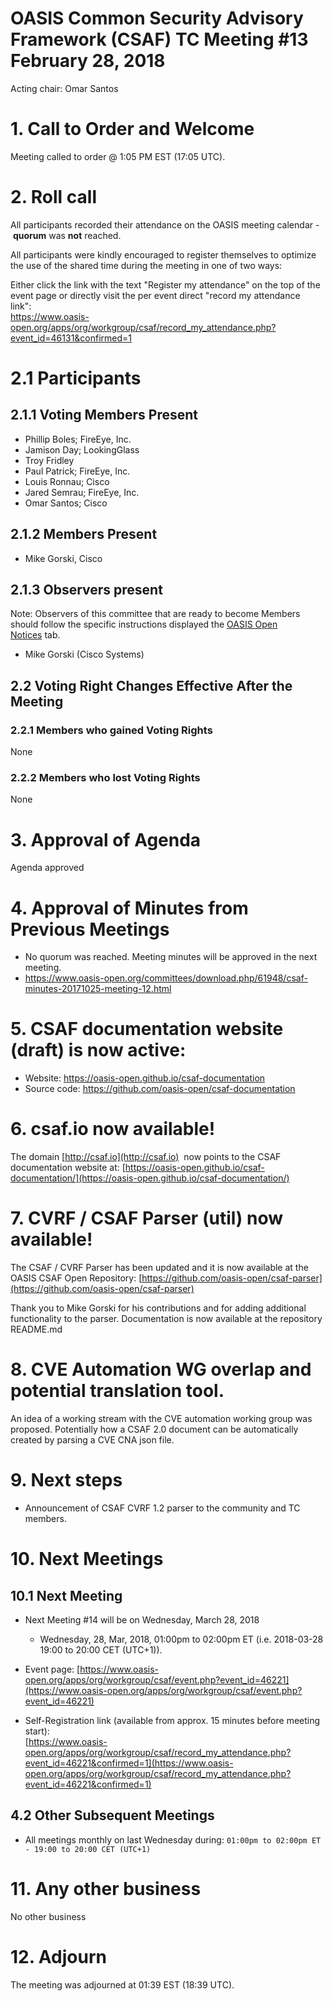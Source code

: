 # OASIS Common Security Advisory Framework (CSAF) TC Meeting #13 February 28, 2018

Acting chair: Omar Santos

# 1\. Call to Order and Welcome

Meeting called to order @ 1:05 PM EST (17:05 UTC).

# 2\. Roll call

All participants recorded their attendance on the OASIS meeting calendar - **quorum** was **not** reached.

All participants were kindly encouraged to register themselves to optimize the use of the shared time during the meeting in one of two ways:  

Either click the link with the text "Register my attendance" on the top of the event page or directly visit the per event direct "record my attendance link":   
https://www.oasis-open.org/apps/org/workgroup/csaf/record_my_attendance.php?event_id=46131&confirmed=1

# 2.1 Participants

## 2.1.1 Voting Members Present

* Phillip Boles; FireEye, Inc.
* Jamison Day; LookingGlass
* Troy Fridley
* Paul Patrick; FireEye, Inc.
* Louis Ronnau; Cisco
* Jared Semrau; FireEye, Inc.
* Omar Santos; Cisco

## 2.1.2 Members Present

* Mike Gorski, Cisco

## 2.1.3 Observers present

Note: Observers of this committee that are ready to become Members should follow the specific instructions displayed the [OASIS Open Notices](https://www.oasis-open.org/apps/org/workgroup/csaf/) tab.

* Mike Gorski (Cisco Systems)

## 2.2 Voting Right Changes Effective After the Meeting

### 2.2.1 Members who gained Voting Rights

None

### 2.2.2 Members who lost Voting Rights

None


# 3\. Approval of Agenda

Agenda approved

# 4\. Approval of Minutes from Previous Meetings

* No quorum was reached. Meeting minutes will be approved in the next meeting.
* https://www.oasis-open.org/committees/download.php/61948/csaf-minutes-20171025-meeting-12.html

# 5\. CSAF documentation website (draft) is now active:

* Website: https://oasis-open.github.io/csaf-documentation
* Source code: https://github.com/oasis-open/csaf-documentation

# 6\. csaf.io now available!

The domain [http://csaf.io](http://csaf.io) <span style="mso-spacerun:yes"> </span>now points to the CSAF documentation website at: [https://oasis-open.github.io/csaf-documentation/](https://oasis-open.github.io/csaf-documentation/)

# 7\. CVRF / CSAF Parser (<span class="SpellE">util</span>) now available!

The CSAF / CVRF Parser has been updated and it is now available at the OASIS CSAF Open Repository: [https://github.com/oasis-open/csaf-parser](https://github.com/oasis-open/csaf-parser)

Thank you to Mike Gorski for his contributions and for adding additional functionality to the parser. Documentation is now available at the repository README.md


# 8\. CVE Automation WG overlap and potential translation tool.

An idea of a working stream with the CVE automation working group was proposed. Potentially how a CSAF 2.0 document can be automatically created by parsing a CVE CNA json file.

# 9\. Next steps

* Announcement of CSAF CVRF 1.2 parser to the community and TC members.


# 10\. Next Meetings

## 10.1 Next Meeting

* Next Meeting #14 will be on Wednesday, March 28, 2018
  * Wednesday, 28, Mar, 2018, 01:00pm to 02:00pm ET (i.e. 2018-03-28 19:00 to 20:00 CET (UTC+1)).

* Event page: [https://www.oasis-open.org/apps/org/workgroup/csaf/event.php?event_id=46221](https://www.oasis-open.org/apps/org/workgroup/csaf/event.php?event_id=46221)

* Self-Registration link (available from approx. 15 minutes before meeting start):  
[https://www.oasis-open.org/apps/org/workgroup/csaf/record_my_attendance.php?event_id=46221&confirmed=1](https://www.oasis-open.org/apps/org/workgroup/csaf/record_my_attendance.php?event_id=46221&confirmed=1)


## 4.2 Other Subsequent Meetings

* All meetings monthly on last Wednesday during: `01:00pm to 02:00pm ET - 19:00 to 20:00 CET (UTC+1)`

# 11\. Any other business

No other business

# 12\. Adjourn

The meeting was adjourned at 01:39 EST (18:39 UTC).
